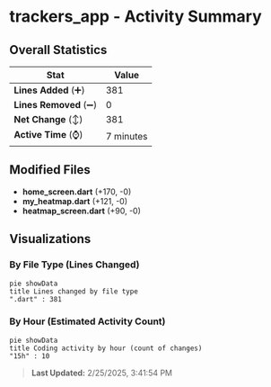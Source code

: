 # trackers_app - Activity Summary 

## Overall Statistics

| Stat                   | Value                                                             |
| ---------------------- | ----------------------------------------------------------------- |
| **Lines Added** (➕)   | 381                                          |
| **Lines Removed** (➖) | 0                                        |
| **Net Change** (↕)    | 381                |
| **Active Time** (⌚)   | 7 minutes |


## Modified Files
- **home_screen.dart** (+170, -0)
- **my_heatmap.dart** (+121, -0)
- **heatmap_screen.dart** (+90, -0)

## Visualizations

### By File Type (Lines Changed)

```mermaid
pie showData
title Lines changed by file type
".dart" : 381
```

### By Hour (Estimated Activity Count)

```mermaid
pie showData
title Coding activity by hour (count of changes)
"15h" : 10
```


> **Last Updated:** 2/25/2025, 3:41:54 PM